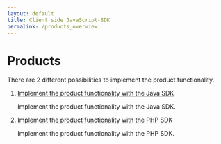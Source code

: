 ```yaml
---
layout: default
title: Client side JavaScript-SDK
permalink: /products_overview
---
```


# Products 

There are 2 different possibilities to implement the product functionality.

1. [Implement the product functionality with the Java SDK](products_java)

   Implement the product functionality  with the Java SDK.
   
2. [Implement the  product functionality with the PHP SDK](/products_php)

   Implement the product functionality with the PHP SDK.
   
   
   

